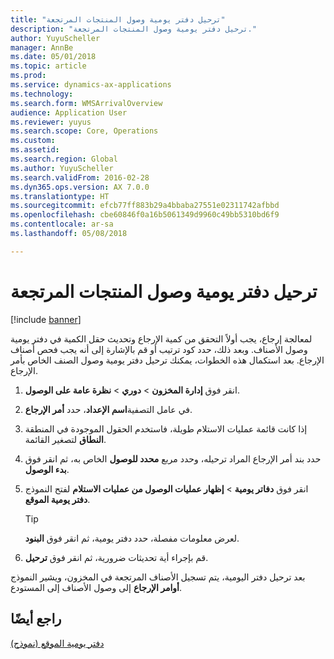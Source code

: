 ```yaml
---
title: "ترحيل دفتر يومية وصول المنتجات المرتجعة"
description: "ترحيل دفتر يومية وصول المنتجات المرتجعة."
author: YuyuScheller
manager: AnnBe
ms.date: 05/01/2018
ms.topic: article
ms.prod: 
ms.service: dynamics-ax-applications
ms.technology: 
ms.search.form: WMSArrivalOverview
audience: Application User
ms.reviewer: yuyus
ms.search.scope: Core, Operations
ms.custom: 
ms.assetid: 
ms.search.region: Global
ms.author: YuyuScheller
ms.search.validFrom: 2016-02-28
ms.dyn365.ops.version: AX 7.0.0
ms.translationtype: HT
ms.sourcegitcommit: efcb77ff883b29a4bbaba27551e02311742afbbd
ms.openlocfilehash: cbe60846f0a16b5061349d9960c49bb5310bd6f9
ms.contentlocale: ar-sa
ms.lasthandoff: 05/08/2018

---
```



# <a name="post-arrival-journal-for-returned-products"></a>ترحيل دفتر يومية وصول المنتجات المرتجعة 

[!include [banner](../includes/banner.md)]


لمعالجة إرجاع، يجب أولاً التحقق من كمية الإرجاع وتحديث حقل الكمية في دفتر يومية وصول الأصناف. وبعد ذلك، حدد كود ترتيب أو قم بالإشارة إلى أنه يجب فحص أصناف الإرجاع. بعد استكمال هذه الخطوات، يمكنك ترحيل دفتر يومية وصول الصنف الخاص بأمر الإرجاع.

1.  انقر فوق **إدارة المخزون** \> **دوري** \> **نظرة عامة على الوصول**.

2.  في عامل التصفية**اسم الإعداد**، حدد **أمر الإرجاع**.

3.  إذا كانت قائمة عمليات الاستلام طويلة، فاستخدم الحقول الموجودة في المنطقة **النطاق** لتصغير القائمة.

4.  حدد بند أمر الإرجاع المراد ترحيله، وحدد مربع **محدد للوصول‬** الخاص به، ثم انقر فوق **بدء الوصول**.

5.  انقر فوق **دفاتر يومية** \> **إظهار عمليات الوصول من عمليات الاستلام** لفتح النموذج **دفتر يومية الموقع**.
    

    > [!TIP]
    > <P>لعرض معلومات مفصلة، حدد دفتر يومية، ثم انقر فوق <STRONG>البنود</STRONG>.</P>


6.  قم بإجراء أية تحديثات ضرورية، ثم انقر فوق **ترحيل**.

بعد ترحيل دفتر اليومية، يتم تسجيل الأصناف المرتجعة في المخزون، ويشير النموذج **أوامر الإرجاع** إلى وصول الأصناف إلى المستودع.

## <a name="see-also"></a>راجع أيضًا

[دفتر يومية الموقع (نموذج)](https://technet.microsoft.com/en-us/library/aa584822\(v=ax.60\))

  



